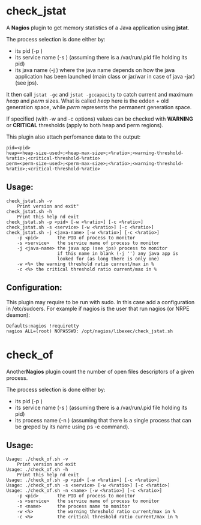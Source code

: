 check_jstat
===========

A **Nagios** plugin to get memory statistics of a Java application using **jstat**.

The process selection is done either by:
*  its pid (-p <pid>)
*  its service name (-s <service-name>) (assuming there is a /var/run/<name>.pid file holding its pid)
*  its java name (-j <java name>) where the java name depends on how the java application has been launched (main class or jar/war in case of java -jar) (see jps).


It then call `jstat -gc` and `jstat -gccapacity` to catch current and
maximum *heap* and *perm* sizes.
What is called *heap* here is the edden + old generation space,
while *perm* represents the permanent generation space.

If specified (with -w and -c options) values can be checked with
**WARNING** or **CRITICAL** thresholds (apply to both heap and perm regions).

This plugin also attach perfomance data to the output:

    pid=<pid>
    heap=<heap-size-used>;<heap-max-size>;<%ratio>;<warning-threshold-%ratio>;<critical-threshold-%ratio>
    perm=<perm-size-used>;<perm-max-size>;<%ratio>;<warning-threshold-%ratio>;<critical-threshold-%ratio>



Usage:
------

    check_jstat.sh -v
        Print version and exit"
    check_jstat.sh -h
        Print this help nd exit
    check_jstat.sh -p <pid> [-w <%ratio>] [-c <%ratio>]
    check_jstat.sh -s <service> [-w <%ratio>] [-c <%ratio>]
    check_jstat.sh -j <java-name> [-w <%ratio>] [-c <%ratio>]
        -p <pid>       the PID of process to monitor
        -s <service>   the service name of process to monitor
        -j <java-name> the java app (see jps) process to monitor
                       if this name in blank (-j '') any java app is
                       looked for (as long there is only one)
        -w <%> the warning threshold ratio current/max in %
        -c <%> the critical threshold ratio current/max in %

Configuration:
--------------

This plugin may require to be run with sudo. In this case add a configuration in /etc/sudoers. For example if nagios is the user that run nagios (or NRPE deamon):

    Defaults:nagios	!requiretty
    nagios ALL=(root) NOPASSWD: /opt/nagios/libexec/check_jstat.sh

check_of
========

Another**Nagios** plugin count the number of open files descriptors of a given process.

The process selection is done either by:
*  its pid (-p <pid>)
*  its service name (-s <service-name>) (assuming there is a /var/run/<name>.pid file holding its pid)
*  its process name (-n <name>) (assuming that there is a single process that can be greped by its name using ps -e command).

Usage:
------

    Usage: ./check_of.sh -v
        Print version and exit
    Usage: ./check_of.sh -h
        Print this help nd exit
    Usage: ./check_of.sh -p <pid> [-w <%ratio>] [-c <%ratio>]
    Usage: ./check_of.sh -s <service> [-w <%ratio>] [-c <%ratio>]
    Usage: ./check_of.sh -n <name> [-w <%ratio>] [-c <%ratio>]
        -p <pid>       the PID of process to monitor
        -s <service>   the service name of process to monitor
        -n <name>      the process name to monitor
        -w <%>         the warning threshold ratio current/max in %
        -c <%>         the critical threshold ratio current/max in %


